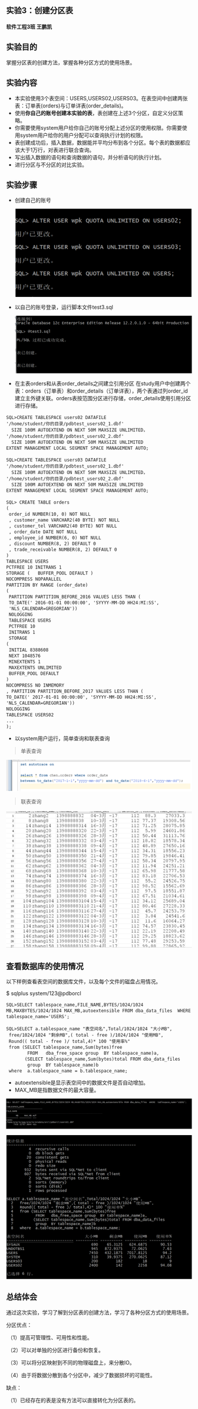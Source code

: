 ## 实验3：创建分区表

#### 软件工程3班 王鹏凯

## 实验目的

掌握分区表的创建方法，掌握各种分区方式的使用场景。

## 实验内容

- 本实验使用3个表空间：USERS,USERS02,USERS03。在表空间中创建两张表：订单表(orders)与订单详表(order_details)。
- 使用**你自己的账号创建本实验的表**，表创建在上述3个分区，自定义分区策略。
- 你需要使用system用户给你自己的账号分配上述分区的使用权限。你需要使用system用户给你的用户分配可以查询执行计划的权限。
- 表创建成功后，插入数据，数据能并平均分布到各个分区。每个表的数据都应该大于1万行，对表进行联合查询。
- 写出插入数据的语句和查询数据的语句，并分析语句的执行计划。
- 进行分区与不分区的对比实验。



## 实验步骤

- 创建自己的账号

  ![1](pict1.png)

- 以自己的账号登录，运行脚本文件test3.sql

  ![2](pict2.png)

- 在主表orders和从表order_details之间建立引用分区  在study用户中创建两个表：orders（订单表）和order_details（订单详表），两个表通过列order_id建立主外键关联。orders表按范围分区进行存储，order_details使用引用分区进行存储。

```
SQL>CREATE TABLESPACE users02 DATAFILE
'/home/student/你的目录/pdbtest_users02_1.dbf'
  SIZE 100M AUTOEXTEND ON NEXT 50M MAXSIZE UNLIMITED，
'/home/student/你的目录/pdbtest_users02_2.dbf' 
  SIZE 100M AUTOEXTEND ON NEXT 50M MAXSIZE UNLIMITED
EXTENT MANAGEMENT LOCAL SEGMENT SPACE MANAGEMENT AUTO;

SQL>CREATE TABLESPACE users03 DATAFILE
'/home/student/你的目录/pdbtest_users02_1.dbf'
  SIZE 100M AUTOEXTEND ON NEXT 50M MAXSIZE UNLIMITED，
'/home/student/你的目录/pdbtest_users02_2.dbf' 
  SIZE 100M AUTOEXTEND ON NEXT 50M MAXSIZE UNLIMITED
EXTENT MANAGEMENT LOCAL SEGMENT SPACE MANAGEMENT AUTO;

SQL> CREATE TABLE orders 
(
 order_id NUMBER(10, 0) NOT NULL 
 , customer_name VARCHAR2(40 BYTE) NOT NULL 
 , customer_tel VARCHAR2(40 BYTE) NOT NULL 
 , order_date DATE NOT NULL 
 , employee_id NUMBER(6, 0) NOT NULL 
 , discount NUMBER(8, 2) DEFAULT 0 
 , trade_receivable NUMBER(8, 2) DEFAULT 0 
) 
TABLESPACE USERS 
PCTFREE 10 INITRANS 1 
STORAGE (   BUFFER_POOL DEFAULT ) 
NOCOMPRESS NOPARALLEL 
PARTITION BY RANGE (order_date) 
(
 PARTITION PARTITION_BEFORE_2016 VALUES LESS THAN (
 TO_DATE(' 2016-01-01 00:00:00', 'SYYYY-MM-DD HH24:MI:SS', 
 'NLS_CALENDAR=GREGORIAN')) 
 NOLOGGING 
 TABLESPACE USERS 
 PCTFREE 10 
 INITRANS 1 
 STORAGE 
( 
 INITIAL 8388608 
 NEXT 1048576 
 MINEXTENTS 1 
 MAXEXTENTS UNLIMITED 
 BUFFER_POOL DEFAULT 
) 
NOCOMPRESS NO INMEMORY  
, PARTITION PARTITION_BEFORE_2017 VALUES LESS THAN (
TO_DATE(' 2017-01-01 00:00:00', 'SYYYY-MM-DD HH24:MI:SS', 
'NLS_CALENDAR=GREGORIAN')) 
NOLOGGING 
TABLESPACE USERS02 
...
);
```

- 以system用户运行，简单查询和联表查询

> 单表查询

![3](pict3.png)

> 联表查询

![4](pict4.png)

## 查看数据库的使用情况

以下样例查看表空间的数据库文件，以及每个文件的磁盘占用情况。

$ sqlplus system/123@pdborcl

```
SQL>SELECT tablespace_name,FILE_NAME,BYTES/1024/1024 MB,MAXBYTES/1024/1024 MAX_MB,autoextensible FROM dba_data_files  WHERE  tablespace_name='USERS';

SQL>SELECT a.tablespace_name "表空间名",Total/1024/1024 "大小MB",
 free/1024/1024 "剩余MB",( total - free )/1024/1024 "使用MB",
 Round(( total - free )/ total,4)* 100 "使用率%"
 from (SELECT tablespace_name,Sum(bytes)free
        FROM   dba_free_space group  BY tablespace_name)a,
       (SELECT tablespace_name,Sum(bytes)total FROM dba_data_files
        group  BY tablespace_name)b
 where  a.tablespace_name = b.tablespace_name;
```

- autoextensible是显示表空间中的数据文件是否自动增加。
- MAX_MB是指数据文件的最大容量。

![5](pict5.png)

![6](pict6.png)



## 总结体会

通过这次实验，学习了解到分区表的创建方法，学习了各种分区方式的使用场景。

分区优点：

​	（1）提高可管理性、可用性和性能。

​    （2）可以对单独的分区进行备份和恢复。

​    （3）可以将分区映射到不同的物理磁盘上，来分散IO。

​    （4）由于将数据分散到各个分区中，减少了数据损坏的可能性。

缺点：

​	（1）已经存在的表是没有方法可以直接转化为分区表的。